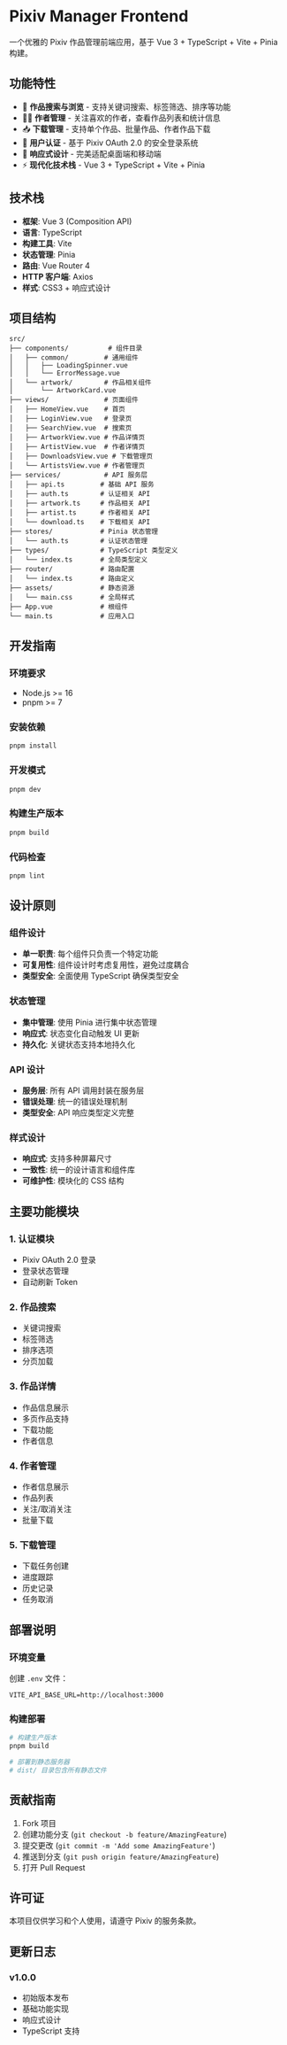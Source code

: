 # Pixiv Manager Frontend

一个优雅的 Pixiv 作品管理前端应用，基于 Vue 3 + TypeScript + Vite + Pinia 构建。

## 功能特性

- 🎨 **作品搜索与浏览** - 支持关键词搜索、标签筛选、排序等功能
- 👨‍🎨 **作者管理** - 关注喜欢的作者，查看作品列表和统计信息
- 📥 **下载管理** - 支持单个作品、批量作品、作者作品下载
- 🔐 **用户认证** - 基于 Pixiv OAuth 2.0 的安全登录系统
- 📱 **响应式设计** - 完美适配桌面端和移动端
- ⚡ **现代化技术栈** - Vue 3 + TypeScript + Vite + Pinia

## 技术栈

- **框架**: Vue 3 (Composition API)
- **语言**: TypeScript
- **构建工具**: Vite
- **状态管理**: Pinia
- **路由**: Vue Router 4
- **HTTP 客户端**: Axios
- **样式**: CSS3 + 响应式设计

## 项目结构

```
src/
├── components/          # 组件目录
│   ├── common/         # 通用组件
│   │   ├── LoadingSpinner.vue
│   │   └── ErrorMessage.vue
│   └── artwork/        # 作品相关组件
│       └── ArtworkCard.vue
├── views/              # 页面组件
│   ├── HomeView.vue    # 首页
│   ├── LoginView.vue   # 登录页
│   ├── SearchView.vue  # 搜索页
│   ├── ArtworkView.vue # 作品详情页
│   ├── ArtistView.vue  # 作者详情页
│   ├── DownloadsView.vue # 下载管理页
│   └── ArtistsView.vue # 作者管理页
├── services/           # API 服务层
│   ├── api.ts         # 基础 API 服务
│   ├── auth.ts        # 认证相关 API
│   ├── artwork.ts     # 作品相关 API
│   ├── artist.ts      # 作者相关 API
│   └── download.ts    # 下载相关 API
├── stores/            # Pinia 状态管理
│   └── auth.ts        # 认证状态管理
├── types/             # TypeScript 类型定义
│   └── index.ts       # 全局类型定义
├── router/            # 路由配置
│   └── index.ts       # 路由定义
├── assets/            # 静态资源
│   └── main.css       # 全局样式
├── App.vue            # 根组件
└── main.ts            # 应用入口
```

## 开发指南

### 环境要求

- Node.js >= 16
- pnpm >= 7

### 安装依赖

```bash
pnpm install
```

### 开发模式

```bash
pnpm dev
```

### 构建生产版本

```bash
pnpm build
```

### 代码检查

```bash
pnpm lint
```

## 设计原则

### 组件设计
- **单一职责**: 每个组件只负责一个特定功能
- **可复用性**: 组件设计时考虑复用性，避免过度耦合
- **类型安全**: 全面使用 TypeScript 确保类型安全

### 状态管理
- **集中管理**: 使用 Pinia 进行集中状态管理
- **响应式**: 状态变化自动触发 UI 更新
- **持久化**: 关键状态支持本地持久化

### API 设计
- **服务层**: 所有 API 调用封装在服务层
- **错误处理**: 统一的错误处理机制
- **类型安全**: API 响应类型定义完整

### 样式设计
- **响应式**: 支持多种屏幕尺寸
- **一致性**: 统一的设计语言和组件库
- **可维护性**: 模块化的 CSS 结构

## 主要功能模块

### 1. 认证模块
- Pixiv OAuth 2.0 登录
- 登录状态管理
- 自动刷新 Token

### 2. 作品搜索
- 关键词搜索
- 标签筛选
- 排序选项
- 分页加载

### 3. 作品详情
- 作品信息展示
- 多页作品支持
- 下载功能
- 作者信息

### 4. 作者管理
- 作者信息展示
- 作品列表
- 关注/取消关注
- 批量下载

### 5. 下载管理
- 下载任务创建
- 进度跟踪
- 历史记录
- 任务取消

## 部署说明

### 环境变量

创建 `.env` 文件：

```env
VITE_API_BASE_URL=http://localhost:3000
```

### 构建部署

```bash
# 构建生产版本
pnpm build

# 部署到静态服务器
# dist/ 目录包含所有静态文件
```

## 贡献指南

1. Fork 项目
2. 创建功能分支 (`git checkout -b feature/AmazingFeature`)
3. 提交更改 (`git commit -m 'Add some AmazingFeature'`)
4. 推送到分支 (`git push origin feature/AmazingFeature`)
5. 打开 Pull Request

## 许可证

本项目仅供学习和个人使用，请遵守 Pixiv 的服务条款。

## 更新日志

### v1.0.0
- 初始版本发布
- 基础功能实现
- 响应式设计
- TypeScript 支持
